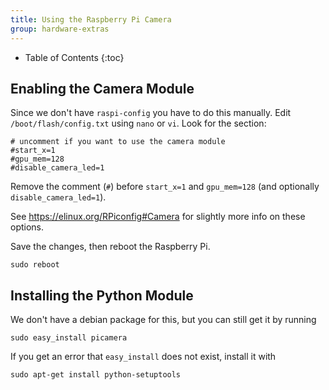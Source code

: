 ```yaml
---
title: Using the Raspberry Pi Camera
group: hardware-extras
---
```


* Table of Contents
{:toc}

## Enabling the Camera Module

Since we don't have `raspi-config` you have to do this manually. Edit
`/boot/flash/config.txt` using `nano` or `vi`. Look for the section:

    # uncomment if you want to use the camera module
    #start_x=1
    #gpu_mem=128
    #disable_camera_led=1

Remove the comment (`#`) before `start_x=1` and `gpu_mem=128` (and optionally
`disable_camera_led=1`).

See <https://elinux.org/RPiconfig#Camera> for slightly more info on these options.

Save the changes, then reboot the Raspberry Pi.

    sudo reboot


## Installing the Python Module

We don't have a debian package for this, but you can still get it by running

    sudo easy_install picamera

If you get an error that `easy_install` does not exist, install it with

    sudo apt-get install python-setuptools

